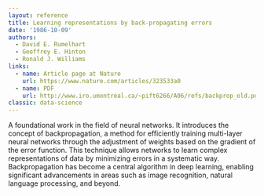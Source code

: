 ```yaml
---
layout: reference
title: Learning representations by back-propagating errors
date: '1986-10-09'
authors:
  - David E. Rumelhart
  - Geoffrey E. Hinton
  - Ronald J. Williams
links:
  - name: Article page at Nature
    url: https://www.nature.com/articles/323533a0
  - name: PDF
    url: http://www.iro.umontreal.ca/~pift6266/A06/refs/backprop_old.pdf
classic: data-science
---
```

A foundational work in the field of neural networks. It introduces the concept of backpropagation, a method for efficiently training multi-layer neural networks through the adjustment of weights based on the gradient of the error function. This technique allows networks to learn complex representations of data by minimizing errors in a systematic way. Backpropagation has become a central algorithm in deep learning, enabling significant advancements in areas such as image recognition, natural language processing, and beyond.
